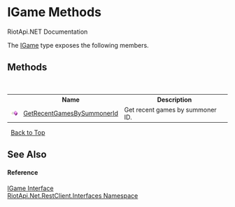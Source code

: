 # IGame Methods
RiotApi.NET Documentation 

The <a href="1fd6eaa9-3909-abde-f0cc-fc09c9b0c032">IGame</a> type exposes the following members.


## Methods
&nbsp;<table><tr><th></th><th>Name</th><th>Description</th></tr><tr><td>![Public method](media/pubmethod.gif "Public method")</td><td><a href="9230cea9-44c1-5ecb-227b-f87a5a73c38d">GetRecentGamesBySummonerId</a></td><td>
Get recent games by summoner ID.</td></tr></table>&nbsp;
<a href="#igame-methods">Back to Top</a>

## See Also


#### Reference
<a href="1fd6eaa9-3909-abde-f0cc-fc09c9b0c032">IGame Interface</a><br /><a href="48cda41f-0d73-abf8-ab33-13ac48004c66">RiotApi.Net.RestClient.Interfaces Namespace</a><br />
